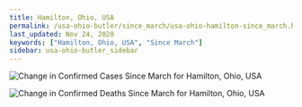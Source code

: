 ```yaml
---
title: Hamilton, Ohio, USA
permalink: /usa-ohio-butler/since_march/usa-ohio-hamilton-since_march.html
last_updated: Nov 24, 2020
keywords: ["Hamilton, Ohio, USA", "Since March"]
sidebar: usa-ohio-butler_sidebar
---
```


![Change in Confirmed Cases Since March for Hamilton, Ohio, USA](/covid_tracker/images/graphs/usa-ohio-hamilton-delta_confirmed-since_march_graph.png)

![Change in Confirmed Deaths Since March for Hamilton, Ohio, USA](/covid_tracker/images/graphs/usa-ohio-hamilton-delta_deaths-since_march_graph.png)
